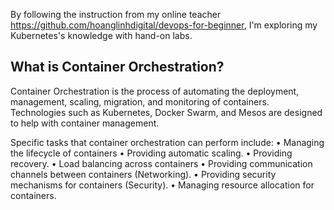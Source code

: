 By following the instruction from my online teacher https://github.com/hoanglinhdigital/devops-for-beginner, I'm exploring my Kubernetes's knowledge with hand-on labs.

## What is Container Orchestration?
Container Orchestration is the process of automating the deployment, management, scaling, migration, and monitoring of containers. Technologies such as Kubernetes, Docker Swarm, and Mesos are designed to help with container management.

Specific tasks that container orchestration can perform include:
• Managing the lifecycle of containers
• Providing automatic scaling.
• Providing recovery.
• Load balancing across containers
• Providing communication channels between containers (Networking).
• Providing security mechanisms for containers (Security).
• Managing resource allocation for containers.